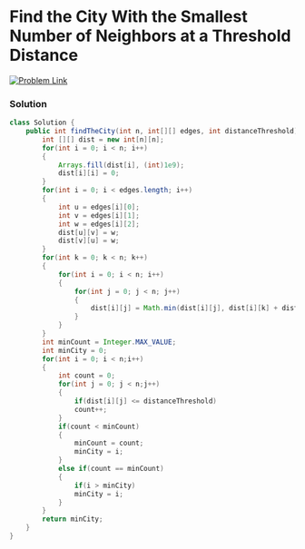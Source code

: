 # Find the City With the Smallest Number of Neighbors at a Threshold Distance

[![Problem Link](https://img.shields.io/badge/-LeetCode-FFA116?style=for-the-badge&logo=LeetCode&logoColor=black)](https://leetcode.com/problems/find-the-city-with-the-smallest-number-of-neighbors-at-a-threshold-distance/)



### Solution
```java
class Solution {
    public int findTheCity(int n, int[][] edges, int distanceThreshold) {
        int [][] dist = new int[n][n];
        for(int i = 0; i < n; i++)
        {
            Arrays.fill(dist[i], (int)1e9);
            dist[i][i] = 0;
        }
        for(int i = 0; i < edges.length; i++)
        {
            int u = edges[i][0];
            int v = edges[i][1];
            int w = edges[i][2];
            dist[u][v] = w;
            dist[v][u] = w;
        }
        for(int k = 0; k < n; k++)
        {
            for(int i = 0; i < n; i++)
            {
                for(int j = 0; j < n; j++)
                {
                    dist[i][j] = Math.min(dist[i][j], dist[i][k] + dist[k][j]);
                }
            }
        }
        int minCount = Integer.MAX_VALUE;
        int minCity = 0;
        for(int i = 0; i < n;i++)
        {
            int count = 0;
            for(int j = 0; j < n;j++)
            {
                if(dist[i][j] <= distanceThreshold)
                count++;
            }
            if(count < minCount)
            {
                minCount = count;
                minCity = i;
            }
            else if(count == minCount)
            {
                if(i > minCity)
                minCity = i;
            }
        }
        return minCity;
    }
}

```
